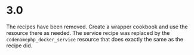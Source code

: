 # 3.0

The recipes have been removed. Create a wrapper cookbook and use the resource there as needed. The service recipe was replaced by
the `codenamephp_docker_service` resource that does exactly the same as the recipe did.